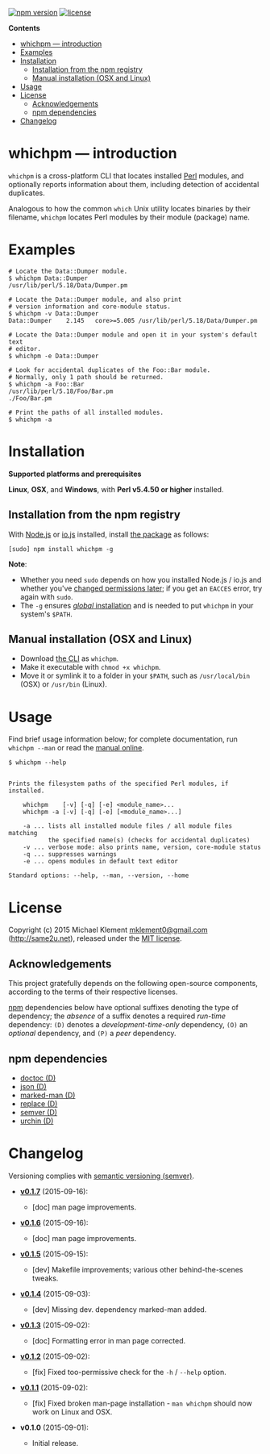 [![npm version](https://img.shields.io/npm/v/whichpm.svg)](https://npmjs.com/package/whichpm) [![license](https://img.shields.io/npm/l/whichpm.svg)](https://github.com/mklement0/whichpm/blob/master/LICENSE.md)

<!-- START doctoc generated TOC please keep comment here to allow auto update -->
<!-- DON'T EDIT THIS SECTION, INSTEAD RE-RUN doctoc TO UPDATE -->

**Contents**

- [whichpm &mdash; introduction](#whichpm-&mdash-introduction)
- [Examples](#examples)
- [Installation](#installation)
  - [Installation from the npm registry](#installation-from-the-npm-registry)
  - [Manual installation (OSX and Linux)](#manual-installation-osx-and-linux)
- [Usage](#usage)
- [License](#license)
  - [Acknowledgements](#acknowledgements)
  - [npm dependencies](#npm-dependencies)
- [Changelog](#changelog)

<!-- END doctoc generated TOC please keep comment here to allow auto update -->

# whichpm &mdash; introduction

`whichpm` is a cross-platform CLI that locates installed [Perl](https://www.perl.org/) modules,
and optionally reports information about them, including detection of accidental duplicates.

Analogous to how the common `which` Unix utility locates binaries by their filename,
`whichpm` locates Perl modules by their module (package) name.

# Examples

```nohighlight
# Locate the Data::Dumper module.
$ whichpm Data::Dumper
/usr/lib/perl/5.18/Data/Dumper.pm

# Locate the Data::Dumper module, and also print
# version information and core-module status.
$ whichpm -v Data::Dumper
Data::Dumper    2.145   core>=5.005 /usr/lib/perl/5.18/Data/Dumper.pm

# Locate the Data::Dumper module and open it in your system's default text
# editor.
$ whichpm -e Data::Dumper

# Look for accidental duplicates of the Foo::Bar module.
# Normally, only 1 path should be returned.
$ whichpm -a Foo::Bar
/usr/lib/perl/5.18/Foo/Bar.pm
./Foo/Bar.pm

# Print the paths of all installed modules.
$ whichpm -a

```

# Installation

**Supported platforms and prerequisites**

**Linux**, **OSX**, and **Windows**, with **Perl v5.4.50 or higher** installed.

## Installation from the npm registry

With [Node.js](http://nodejs.org/) or [io.js](https://iojs.org/) installed, install [the package](https://www.npmjs.com/package/whichpm) as follows:

    [sudo] npm install whichpm -g

**Note**:

* Whether you need `sudo` depends on how you installed Node.js / io.js and whether you've [changed permissions later](https://docs.npmjs.com/getting-started/fixing-npm-permissions); if you get an `EACCES` error, try again with `sudo`.
* The `-g` ensures [_global_ installation](https://docs.npmjs.com/getting-started/installing-npm-packages-globally) and is needed to put `whichpm` in your system's `$PATH`.

## Manual installation (OSX and Linux)

* Download [the CLI](https://raw.githubusercontent.com/mklement0/whichpm/stable/bin/whichpm) as `whichpm`.
* Make it executable with `chmod +x whichpm`.
* Move it or symlink it to a folder in your `$PATH`, such as `/usr/local/bin` (OSX) or `/usr/bin` (Linux).

# Usage

Find brief usage information below; for complete documentation, run `whichpm --man` or read the [manual online](doc/whichpm.md).

<!-- DO NOT EDIT THE FENCED CODE BLOCK and RETAIN THIS COMMENT: The fenced code block below is updated by `make update-readme/release` with CLI usage information. -->

```nohighlight
$ whichpm --help


Prints the filesystem paths of the specified Perl modules, if installed.

    whichpm    [-v] [-q] [-e] <module_name>...
    whichpm -a [-v] [-q] [-e] [<module_name>...]

    -a ... lists all installed module files / all module files matching  
           the specified name(s) (checks for accidental duplicates)
    -v ... verbose mode: also prints name, version, core-module status
    -q ... suppresses warnings
    -e ... opens modules in default text editor

Standard options: --help, --man, --version, --home
```

<!-- DO NOT EDIT THE NEXT CHAPTER and RETAIN THIS COMMENT: The next chapter is updated by `make update-readme/release` with the contents of 'LICENSE.md'. ALSO, LEAVE AT LEAST 1 BLANK LINE AFTER THIS COMMENT. -->

# License

Copyright (c) 2015 Michael Klement <mklement0@gmail.com> (http://same2u.net), released under the [MIT license](https://spdx.org/licenses/MIT#licenseText).

## Acknowledgements

This project gratefully depends on the following open-source components, according to the terms of their respective licenses.

[npm](https://www.npmjs.com/) dependencies below have optional suffixes denoting the type of dependency; the *absence* of a suffix denotes a required *run-time* dependency: `(D)` denotes a *development-time-only* dependency, `(O)` an *optional* dependency, and `(P)` a *peer* dependency.

<!-- DO NOT EDIT THE NEXT CHAPTER and RETAIN THIS COMMENT: The next chapter is updated by `make update-readme/release` with the dependencies from 'package.json'. ALSO, LEAVE AT LEAST 1 BLANK LINE AFTER THIS COMMENT. -->

## npm dependencies

* [doctoc (D)](https://github.com/thlorenz/doctoc)
* [json (D)](https://github.com/trentm/json)
* [marked-man (D)](https://github.com/kapouer/marked-man#readme)
* [replace (D)](https://github.com/harthur/replace)
* [semver (D)](https://github.com/npm/node-semver#readme)
* [urchin (D)](https://github.com/tlevine/urchin)

<!-- DO NOT EDIT THE NEXT CHAPTER and RETAIN THIS COMMENT: The next chapter is updated by `make update-readme/release` with the contents of 'CHANGELOG.md'. ALSO, LEAVE AT LEAST 1 BLANK LINE AFTER THIS COMMENT. -->

# Changelog

Versioning complies with [semantic versioning (semver)](http://semver.org/).

<!-- NOTE: An entry template for a new version is automatically added each time `make version` is called. Fill in changes afterwards. -->

* **[v0.1.7](https://github.com/mklement0/whichpm/compare/v0.1.6...v0.1.7)** (2015-09-16):
  * [doc] man page improvements.

* **[v0.1.6](https://github.com/mklement0/whichpm/compare/v0.1.5...v0.1.6)** (2015-09-16):
  * [doc] man page improvements.

* **[v0.1.5](https://github.com/mklement0/whichpm/compare/v0.1.4...v0.1.5)** (2015-09-15):
  * [dev] Makefile improvements; various other behind-the-scenes tweaks.

* **[v0.1.4](https://github.com/mklement0/whichpm/compare/v0.1.3...v0.1.4)** (2015-09-03):
  * [dev] Missing dev. dependency marked-man added.

* **[v0.1.3](https://github.com/mklement0/whichpm/compare/v0.1.2...v0.1.3)** (2015-09-02):
  * [doc] Formatting error in man page corrected.

* **[v0.1.2](https://github.com/mklement0/whichpm/compare/v0.1.1...v0.1.2)** (2015-09-02):
  * [fix] Fixed too-permissive check for the `-h` / `--help` option.

* **[v0.1.1](https://github.com/mklement0/whichpm/compare/v0.1.0...v0.1.1)** (2015-09-02):
  * [fix] Fixed broken man-page installation - `man whichpm` should now work on Linux and OSX.

* **v0.1.0** (2015-09-01):
  * Initial release.
